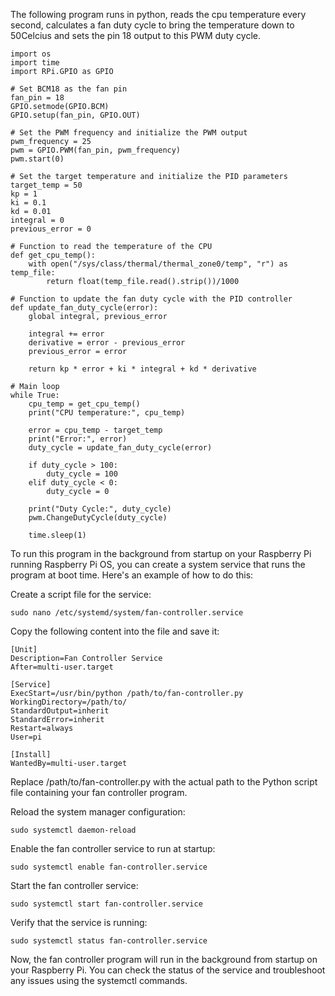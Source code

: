 The following program runs in python, reads the cpu temperature every second, calculates a fan duty cycle to bring the temperature down to 50Celcius and sets the pin 18 output to this PWM duty cycle.


```
import os
import time
import RPi.GPIO as GPIO

# Set BCM18 as the fan pin
fan_pin = 18
GPIO.setmode(GPIO.BCM)
GPIO.setup(fan_pin, GPIO.OUT)

# Set the PWM frequency and initialize the PWM output
pwm_frequency = 25
pwm = GPIO.PWM(fan_pin, pwm_frequency)
pwm.start(0)

# Set the target temperature and initialize the PID parameters
target_temp = 50
kp = 1
ki = 0.1
kd = 0.01
integral = 0
previous_error = 0

# Function to read the temperature of the CPU
def get_cpu_temp():
    with open("/sys/class/thermal/thermal_zone0/temp", "r") as temp_file:
        return float(temp_file.read().strip())/1000

# Function to update the fan duty cycle with the PID controller
def update_fan_duty_cycle(error):
    global integral, previous_error

    integral += error
    derivative = error - previous_error
    previous_error = error

    return kp * error + ki * integral + kd * derivative

# Main loop
while True:
    cpu_temp = get_cpu_temp()
    print("CPU temperature:", cpu_temp)

    error = cpu_temp - target_temp
    print("Error:", error)
    duty_cycle = update_fan_duty_cycle(error)

    if duty_cycle > 100:
        duty_cycle = 100
    elif duty_cycle < 0:
        duty_cycle = 0

    print("Duty Cycle:", duty_cycle)
    pwm.ChangeDutyCycle(duty_cycle)

    time.sleep(1)
```

To run this program in the background from startup on your Raspberry Pi running Raspberry Pi OS, you can create a system service that runs the program at boot time. Here's an example of how to do this:

Create a script file for the service:

```
sudo nano /etc/systemd/system/fan-controller.service
```

Copy the following content into the file and save it:

```
[Unit]
Description=Fan Controller Service
After=multi-user.target

[Service]
ExecStart=/usr/bin/python /path/to/fan-controller.py
WorkingDirectory=/path/to/
StandardOutput=inherit
StandardError=inherit
Restart=always
User=pi

[Install]
WantedBy=multi-user.target
```
Replace /path/to/fan-controller.py with the actual path to the Python script file containing your fan controller program.

Reload the system manager configuration:
```
sudo systemctl daemon-reload
```
Enable the fan controller service to run at startup:
```
sudo systemctl enable fan-controller.service
```
Start the fan controller service:
```
sudo systemctl start fan-controller.service
```
Verify that the service is running:
```
sudo systemctl status fan-controller.service
```
Now, the fan controller program will run in the background from startup on your Raspberry Pi. You can check the status of the service and troubleshoot any issues using the systemctl commands.
